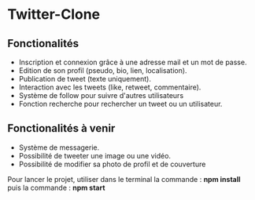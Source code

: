 # Twitter-Clone

## Fonctionalités

- Inscription et connexion grâce à une adresse mail et un mot de passe.
- Edition de son profil (pseudo, bio, lien, localisation).
- Publication de tweet (texte uniquement).
- Interaction avec les tweets (like, retweet, commentaire).
- Système de follow pour suivre d'autres utilisateurs
- Fonction recherche pour rechercher un tweet ou un utilisateur.

## Fonctionalités à venir

- Système de messagerie.
- Possibilité de tweeter une image ou une vidéo.
- Possibilité de modifier sa photo de profil et de couverture

Pour lancer le projet, utiliser dans le terminal la commande : **npm install** puis la commande : **npm start**
